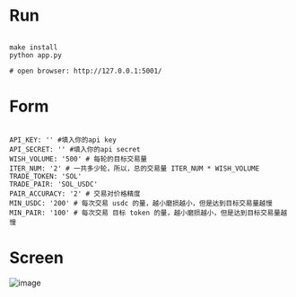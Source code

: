 # Run
```shell

make install
python app.py

# open browser: http://127.0.0.1:5001/
```

# Form 
```shell

API_KEY: '' #填入你的api key
API_SECRET: '' #填入你的api secret
WISH_VOLUME: '500' # 每轮的目标交易量
ITER_NUM: '2' # 一共多少轮，所以，总的交易量 ITER_NUM * WISH_VOLUME
TRADE_TOKEN: 'SOL'
TRADE_PAIR: 'SOL_USDC'
PAIR_ACCURACY: '2' # 交易对价格精度
MIN_USDC: '200' # 每次交易 usdc 的量，越小磨损越小，但是达到目标交易量越慢
MIN_PAIR: '100' # 每次交易 目标 token 的量，越小磨损越小，但是达到目标交易量越慢
```

# Screen
![image](https://github.com/sing1ee/backpack-bot-py/assets/1057882/fa679ff0-26da-4c2e-9997-1b65f1cfa446)
